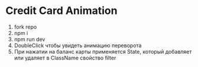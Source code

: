 # Credit Card Animation

1. fork repo
2. npm i
3. npm run dev
4. DoubleClick чтобы увидеть анимацию переворота
5. При нажатии на баланс карты применяется State, который добавляет или удаляет в ClassName свойство filter
